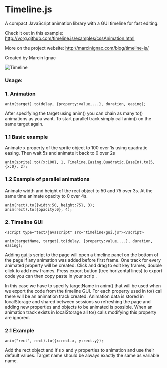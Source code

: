 # Timeline.js

A compact JavaScript animation library with a GUI timeline for fast editing.
                    
Check it out in this example: http://vorg.github.com/timeline.js/examples/cssAnimation.html

More on the project website: http://marcinignac.com/blog/timeline-js/

Created by Marcin Ignac

![Timeline](http://vorg.github.com/timeline.js/screenshots/timeline.png)

### Usage:

### 1. Animation
   
<script type="text/javascript" src="timeline/timeline.js"></script>   
   
	anim(target).to(delay, {property:value,...}, duration, easing);    

After specifying the target using anim() you can chain as many to() 
animations as you want. To start parallel track simply call 
anim() on the same target again.

### 1.1 Basic example

Animate x property of the sprite object to 100 over 1s using 
quadratic easing. Then wait 5s and animate it back to 0 over 2s  

	anim(sprite).to({x:100}, 1, Timeline.Easing.Quadratic.EaseIn).to(5, {x:0}, 2);

### 1.2 Example of parallel animations

Animate width and height of the rect object to 50 and 75 over 3s.
At the same time animate opacity to 0 over 4s.

	anim(rect).to({width:50, height:75}, 3);
	anim(rect).to({opacity:0}, 4); 
   
### 2. Timeline GUI    

	<script type="text/javascript" src="timeline/gui.js"></script>   

	anim(targetName, target).to(delay, {property:value,...}, duration, easing);
	
Adding gui.js script to the page will open a timeline panel on the 
bottom of the page if any animation was added before first frame. One
track for every animated property will be created. Click and drag to 
edit key frames, double click to add new frames. Press export button 
(tree horizontal lines) to export code you can then copy paste in
your scrip	.   

In this case we have to specify targetName in anim() that will be
used when we export the code from the timeline GUI. For each property 
used in to() call there will be an animation track created. Animation
data is stored in localStorage and shared between sessions so 
refreshing the page and adding new properties and objects to be 
animated is possible. When an animation track exists in localStorage 
all to() calls modifying this property are ignored.   


### 2.1 Example

	anim("rect", rect).to({x:rect.x, y:rect.y});

Add the rect object and it's x and y properties to animation and use
their default values. Target name should be always exactly the same as 
variable name.  

       